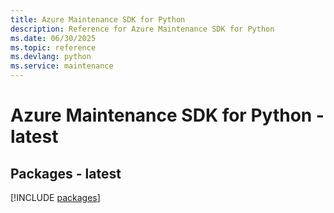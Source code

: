 ```yaml
---
title: Azure Maintenance SDK for Python
description: Reference for Azure Maintenance SDK for Python
ms.date: 06/30/2025
ms.topic: reference
ms.devlang: python
ms.service: maintenance
---
```

# Azure Maintenance SDK for Python - latest
## Packages - latest
[!INCLUDE [packages](maintenance-index.md)]